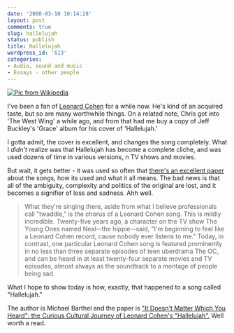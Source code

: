 ```yaml
---
date: '2008-03-10 10:14:28'
layout: post
comments: true
slug: hallelujah
status: publish
title: Hallelujah
wordpress_id: '613'
categories:
- Audio, sound and music
- Essays - other people
---
```


[![Pic from Wikipedia](http://www.phfactor.net/wp-pics/220px-LeonardCohen1969.jpg)](http://en.wikipedia.org/wiki/Leonard_cohen)

I've been a fan of [Leonard Cohen](http://en.wikipedia.org/wiki/Leonard_cohen) for a while now. He's kind of an acquired taste, but  so are many worthwhile things. On a related note, Chris got into 'The West Wing' a while ago, and from that had me buy a copy of Jeff Buckley's 'Grace' album for his cover of 'Hallelujah.'

I gotta admit, the cover is excellent, and changes the song completely. What I _didn't_ realize was that  Hallelujah has become a complete cliche, and was used dozens of time in various versions, n TV shows and movies.

But wait, it gets better - it was used so often that [there's an excellent paper](http://www.clapclap.org/2007/04/hallelujah.html) about the songs, how its used and what it all means. The bad news is that all of the ambiguity, complexity and politics of the original are lost, and it becomes a signifier of loss and sadness. Ahh well.


> What they're singing there, aside from what I believe professionals call "twaddle," is the chorus of a Leonard Cohen song. This is mildly incredible. Twenty-five years ago, a character on the TV show The Young Ones named Neal--the hippie--said, "I'm beginning to feel like a Leonard Cohen record, cause nobody ever listens to me." Today, in contrast, one particular Leonard Cohen song is featured prominently in no less than three separate episodes of teen uberdrama The OC, and can be heard in at least twenty-four separate movies and TV episodes, almost always as the soundtrack to a montage of people being sad.

What I hope to show today is how, exactly, that happened to a song called "Hallelujah."



The author is Michael Barthel and the paper is ["It Doesn't Matter Which You Heard": the Curious Cultural Journey of Leonard Cohen's "Hallelujah".](http://www.clapclap.org/2007/04/hallelujah.html) Well worth a read.
